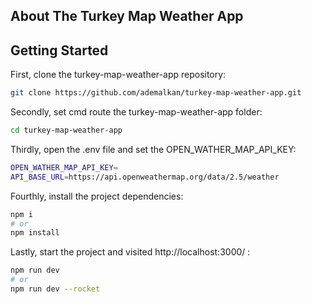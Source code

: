 ## About The Turkey Map Weather App 

## Getting Started

First, clone the turkey-map-weather-app repository:

```bash
git clone https://github.com/ademalkan/turkey-map-weather-app.git
```

Secondly, set cmd route the turkey-map-weather-app folder:

```bash
cd turkey-map-weather-app
```

Thirdly, open the .env file and set the OPEN_WATHER_MAP_API_KEY:

```bash
OPEN_WATHER_MAP_API_KEY=
API_BASE_URL=https://api.openweathermap.org/data/2.5/weather
```

Fourthly, install the project dependencies:

```bash
npm i
# or
npm install
```

Lastly, start the project and visited http://localhost:3000/ :

```bash
npm run dev
# or
npm run dev --rocket
```


